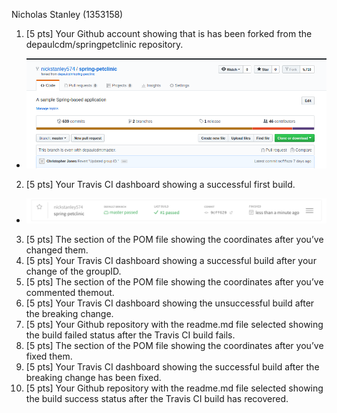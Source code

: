 Nicholas Stanley (1353158)

1. [5 pts] Your Github account showing that is has been forked from the depaulcdm/springpetclinic repository.
- ![Screen Capture #1](images/hw05_01.png)
2. [5 pts] Your Travis CI dashboard showing a successful first build.
- ![Screen Capture #2](images/hw05_02.png)
3. [5 pts] The section of the POM file showing the coordinates after you’ve changed them.
4. [5 pts] Your Travis CI dashboard showing a successful build after your change of the groupID.
5. [5 pts] The section of the POM file showing the coordinates after you’ve commented themout.
6. [5 pts] Your Travis CI dashboard showing the unsuccessful build after the breaking change.
7. [5 pts] Your Github repository with the readme.md file selected showing the build failed status after the Travis CI build fails.
8. [5 pts] The section of the POM file showing the coordinates after you’ve fixed them.
9. [5 pts] Your Travis CI dashboard showing the successful build after the breaking change has been fixed.
10. [5 pts] Your Github repository with the readme.md file selected showing the build success status after the Travis CI build has recovered.